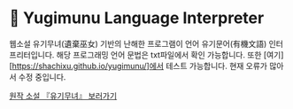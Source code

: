 # 🧾 Yugimunu Language Interpreter

웹소설 유기무녀(遺棄巫女) 기반의 난해한 프로그램이 언어 유기문어(有機文語) 인터프리터입니다.
해당 프로그래밍 언어 문법은 txt파일에서 확인 가능합니다.
또한 [여기][https://shachixu.github.io/yugimunu/]에서 테스트 가능합니다.
현재 오류가 많아서 수정 중입니다.

[원작 소설 『유기무녀』 보러가기](https://novelpia.com/novel/21232)
